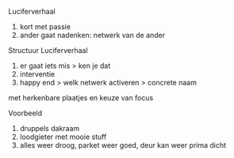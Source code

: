 Luciferverhaal

1.  kort met passie
2.  ander gaat nadenken: netwerk van de ander

Structuur Luciferverhaal

1.  er gaat iets mis > ken je dat 
2.  interventie
3.  happy end > welk netwerk activeren > concrete naam

met herkenbare plaatjes en keuze van focus

Voorbeeld

1.  druppels dakraam
2.  loodgieter met mooie stuff
3.  alles weer droog, parket weer goed, deur kan weer prima dicht